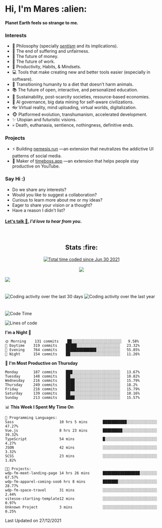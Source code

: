 <h1>Hi, I'm Mares :alien:</h1>

#### Planet Earth feels so strange to me.

### **Interests**

- 🌊 Philosophy (specially [_sentism_][sentismmedium] and its implications).
- 🎯 The end of suffering and unfairness.
- 💸 The future of money.
- 💼 The future of work.
- 🧠 Productivity, Habits, & Mindsets.
- 💻 Tools that make creating new and better tools easier (especially in software).
- 🥗 Transitioning humanity to a diet that doesn't harm animals.
- 📚 The future of open, interactive, and personalized education.
- 🌱 Sustainability, post-scarcity societies, resource-based economies.
- 🤖 AI governance, big data mining for self-aware civilizations.
- 👓 Virtual reality, mind uploading, virtual worlds, digitalization.
- 🐵 Platformed evolution, transhumanism, accelerated development.
- ✨ Utopian and futuristic visions.
- 💀 Death, euthanasia, sentience, nothingness, definitive ends.


### **Projects**

- ⚡ Building [nemesis.run](https://nemesis.run) —an extension that neutralizes the addictive UI patterns of social media.
- 💎 Maker of [timeboss.app](https://timeboss.app) —an extension that helps people stay productive on YouTube.


### **Say Hi :)**

- Do we share any interests?
- Would you like to suggest a collaboration?
- Curious to learn more about me or my ideas?
- Eager to share your vision or a thought?
- Have a reason I didn't list?

#### [Let's talk :wave:.](mailto:mareszhar@gmail.com) _I'd love to hear from you_.

[sentismmedium]: https://medium.com/@mareszhar/born-a-prisoner-a-reflection-about-life-its-struggles-and-a-plan-to-escape-d8566ce9b026

<br>

<h2 align="center">Stats :fire:</h2>

<div align="center">
  <a href="https://wakatime.com/@cfdc0e0d-4860-4b62-9ff0-cb659185525e">
    <img src="https://wakatime.com/badge/user/cfdc0e0d-4860-4b62-9ff0-cb659185525e.svg" alt="Total time coded since Jun 30 2021" />
  </a>
</div>

<br>

<div align="center">
  <img src="https://github-readme-streak-stats.herokuapp.com?user=mareszhar&theme=black-ice&hide_border=true&stroke=FFFFFF15&ring=DF8FFE&fire=DF8FFE&currStreakLabel=DF8FFE&background=1A232A&currStreakNum=86FFAB&dates=B1AAB3FF">
</div>

<!-- Add or remove this: &dates=B1AAB3FF at the end of the streak stats URL if they get bugged and aren't updating -->

<br>

<img src="https://activity-graph.herokuapp.com/graph?username=mareszhar&theme=nord&bg_color=00000000&color=979797&line=DF8FFE&point=00000000&area=true&hide_border=true">

<br>

<h1></h1>

<img src="https://wakatime.com/share/@mares/5df0ff02-9c79-41b4-b540-51dc9c65a57b.svg" alt="Coding activity over the last 30 days" />
<img src="https://wakatime.com/share/@mares/ea89ba71-f374-40af-930c-e0655909fe37.svg" alt="Coding activity over the last year" />

<h1></h1>

<!--START_SECTION:waka-->
![Code Time](http://img.shields.io/badge/Code%20Time-396%20hrs%2058%20mins-blue)

![Lines of code](https://img.shields.io/badge/From%20Hello%20World%20I%27ve%20Written-124%20Thousand%20lines%20of%20code-blue)

**I'm a Night 🦉** 

```text
🌞 Morning    131 commits    ██░░░░░░░░░░░░░░░░░░░░░░░   9.58% 
🌆 Daytime    319 commits    █████░░░░░░░░░░░░░░░░░░░░   23.32% 
🌃 Evening    764 commits    ██████████████░░░░░░░░░░░   55.85% 
🌙 Night      154 commits    ██░░░░░░░░░░░░░░░░░░░░░░░   11.26%

```
📅 **I'm Most Productive on Thursday** 

```text
Monday       187 commits    ███░░░░░░░░░░░░░░░░░░░░░░   13.67% 
Tuesday      148 commits    ██░░░░░░░░░░░░░░░░░░░░░░░   10.82% 
Wednesday    216 commits    ████░░░░░░░░░░░░░░░░░░░░░   15.79% 
Thursday     249 commits    ████░░░░░░░░░░░░░░░░░░░░░   18.2% 
Friday       216 commits    ████░░░░░░░░░░░░░░░░░░░░░   15.79% 
Saturday     139 commits    ██░░░░░░░░░░░░░░░░░░░░░░░   10.16% 
Sunday       213 commits    ████░░░░░░░░░░░░░░░░░░░░░   15.57%

```


📊 **This Week I Spent My Time On** 

```text
💬 Programming Languages: 
Sass                     10 hrs 5 mins       ███████████░░░░░░░░░░░░░░   47.27% 
Vue.js                   8 hrs 23 mins       █████████░░░░░░░░░░░░░░░░   39.32% 
TypeScript               54 mins             █░░░░░░░░░░░░░░░░░░░░░░░░   4.27% 
JSON                     42 mins             ░░░░░░░░░░░░░░░░░░░░░░░░░   3.32% 
SCSS                     23 mins             ░░░░░░░░░░░░░░░░░░░░░░░░░   1.82%

🐱‍💻 Projects: 
wdp-fm-meet-landing-page 14 hrs 26 mins      █████████████████░░░░░░░░   67.57% 
wdp-fm-apparel-coming-soo6 hrs 8 mins        ███████░░░░░░░░░░░░░░░░░░   28.77% 
wdp-fm-space-travel      31 mins             ░░░░░░░░░░░░░░░░░░░░░░░░░   2.44% 
vitesse-starting-template12 mins             ░░░░░░░░░░░░░░░░░░░░░░░░░   0.97% 
Unknown Project          3 mins              ░░░░░░░░░░░░░░░░░░░░░░░░░   0.25%

```


 Last Updated on 27/12/2021
<!--END_SECTION:waka-->
